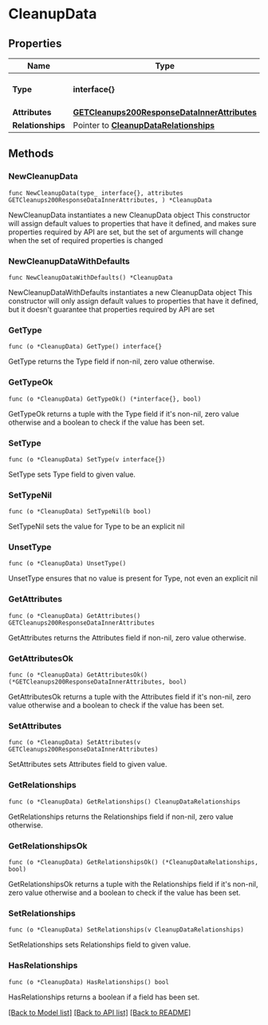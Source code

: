 # CleanupData

## Properties

Name | Type | Description | Notes
------------ | ------------- | ------------- | -------------
**Type** | **interface{}** | The resource&#39;s type | 
**Attributes** | [**GETCleanups200ResponseDataInnerAttributes**](GETCleanups200ResponseDataInnerAttributes.md) |  | 
**Relationships** | Pointer to [**CleanupDataRelationships**](CleanupDataRelationships.md) |  | [optional] 

## Methods

### NewCleanupData

`func NewCleanupData(type_ interface{}, attributes GETCleanups200ResponseDataInnerAttributes, ) *CleanupData`

NewCleanupData instantiates a new CleanupData object
This constructor will assign default values to properties that have it defined,
and makes sure properties required by API are set, but the set of arguments
will change when the set of required properties is changed

### NewCleanupDataWithDefaults

`func NewCleanupDataWithDefaults() *CleanupData`

NewCleanupDataWithDefaults instantiates a new CleanupData object
This constructor will only assign default values to properties that have it defined,
but it doesn't guarantee that properties required by API are set

### GetType

`func (o *CleanupData) GetType() interface{}`

GetType returns the Type field if non-nil, zero value otherwise.

### GetTypeOk

`func (o *CleanupData) GetTypeOk() (*interface{}, bool)`

GetTypeOk returns a tuple with the Type field if it's non-nil, zero value otherwise
and a boolean to check if the value has been set.

### SetType

`func (o *CleanupData) SetType(v interface{})`

SetType sets Type field to given value.


### SetTypeNil

`func (o *CleanupData) SetTypeNil(b bool)`

 SetTypeNil sets the value for Type to be an explicit nil

### UnsetType
`func (o *CleanupData) UnsetType()`

UnsetType ensures that no value is present for Type, not even an explicit nil
### GetAttributes

`func (o *CleanupData) GetAttributes() GETCleanups200ResponseDataInnerAttributes`

GetAttributes returns the Attributes field if non-nil, zero value otherwise.

### GetAttributesOk

`func (o *CleanupData) GetAttributesOk() (*GETCleanups200ResponseDataInnerAttributes, bool)`

GetAttributesOk returns a tuple with the Attributes field if it's non-nil, zero value otherwise
and a boolean to check if the value has been set.

### SetAttributes

`func (o *CleanupData) SetAttributes(v GETCleanups200ResponseDataInnerAttributes)`

SetAttributes sets Attributes field to given value.


### GetRelationships

`func (o *CleanupData) GetRelationships() CleanupDataRelationships`

GetRelationships returns the Relationships field if non-nil, zero value otherwise.

### GetRelationshipsOk

`func (o *CleanupData) GetRelationshipsOk() (*CleanupDataRelationships, bool)`

GetRelationshipsOk returns a tuple with the Relationships field if it's non-nil, zero value otherwise
and a boolean to check if the value has been set.

### SetRelationships

`func (o *CleanupData) SetRelationships(v CleanupDataRelationships)`

SetRelationships sets Relationships field to given value.

### HasRelationships

`func (o *CleanupData) HasRelationships() bool`

HasRelationships returns a boolean if a field has been set.


[[Back to Model list]](../README.md#documentation-for-models) [[Back to API list]](../README.md#documentation-for-api-endpoints) [[Back to README]](../README.md)


